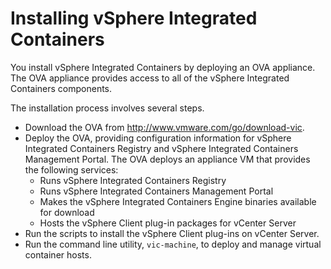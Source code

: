 # Installing vSphere Integrated Containers #

You install vSphere Integrated Containers by deploying an OVA appliance. The OVA appliance provides access to all of the vSphere Integrated Containers components.

The installation process involves several steps.

- Download the OVA from http://www.vmware.com/go/download-vic.
- Deploy the OVA, providing configuration information for vSphere Integrated Containers Registry and vSphere Integrated Containers Management Portal. The OVA deploys an appliance VM that provides the following services:
  - Runs vSphere Integrated Containers Registry
  - Runs vSphere Integrated Containers Management Portal
  - Makes the vSphere Integrated Containers Engine binaries available for download
  - Hosts the vSphere Client plug-in packages for vCenter Server
- Run the scripts to install the vSphere Client plug-ins on vCenter Server.
- Run the command line utility, `vic-machine`, to deploy and manage virtual container hosts.